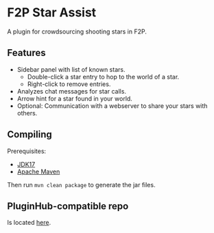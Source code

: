 # F2P Star Assist

A plugin for crowdsourcing shooting stars in F2P.

## Features

- Sidebar panel with list of known stars.
    - Double-click a star entry to hop to the world of a star.
    - Right-click to remove entries.
- Analyzes chat messages for star calls.
- Arrow hint for a star found in your world.
- Optional: Communication with a webserver to share your stars with others.

## Compiling

Prerequisites:
- [JDK17](https://jdk.java.net/17/)
- [Apache Maven](https://maven.apache.org/)

Then run `mvn clean package` to generate the jar files.

## PluginHub-compatible repo
Is located [here](https://github.com/Jannyboy11/F2P-StarAssist-PluginHub).
